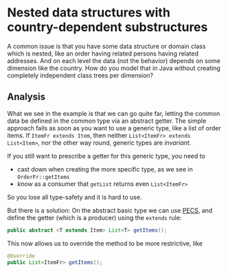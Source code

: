 # Nested data structures with country-dependent substructures
A common issue is that you have some data structure or domain class which is nested, like an order having related persons having related addresses. And on each level the data (not the behavior) depends on some dimension like the country. How do you model that in Java without creating completely independent class trees per dimension?

## Analysis
What we see in the example is that we can go quite far, letting the common data be defined in the common type via an abstract getter.
The simple approach fails as soon as you want to use a generic type, like a list of order items. If `ItemFr extends Item`, then neither `List<ItemFr> extends List<Item>`, nor the other way round, generic types are _invariant_.

If you still want to prescribe a getter for this generic type, you need to
- cast down when creating the more specific type, as we see in `OrderFr::getItems`
- _know_ as a consumer that `getList` returns even `List<ItemFr>`

So you lose all type-safety and it is hard to use.

But there is a solution: On the abstract basic type we can use [PECS](https://howtodoinjava.com/java/generics/java-generics-what-is-pecs-producer-extends-consumer-super/), and define the getter (which is a producer) using the `extends` rule:
```java
public abstract <T extends Item> List<T> getItems();
```

This now allows us to override the method to be more restrictive, like
```java
@Override
public List<ItemFr> getItems();
```
